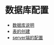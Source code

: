 # 数据库配置



   * [数据库说明](./part2/detail1.md)
   * [表的创建](./part2/detail2.md)
   * [server端的配置](./part2/detail3.md)


